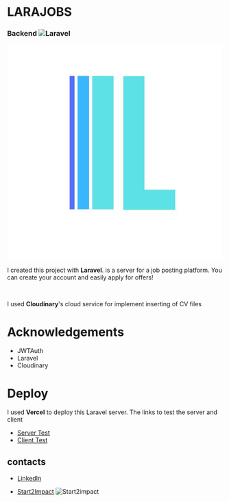 # LARAJOBS 

### Backend ![Laravel](https://laravel.com/img/logotype.min.svg)


![Larajobs](https://github.com/alessflame/larajobs/blob/master/public/larajobs-logo.jpg)


I created this project with <b>Laravel</b>.
is a server for a job posting platform.
You can create your account and easily apply for offers!

<br>


I used <b>Cloudinary</b>'s cloud service for implement inserting of CV files


# Acknowledgements

- JWTAuth
- Laravel
- Cloudinary

# Deploy

I used <b>Vercel</b> to deploy this Laravel server.
The links to test the server and client

- [Server Test](https://larajobs-alessflame.vercel.app/)
- [Client Test](https://larajobs-react-alessflame.vercel.app/)



## contacts
- [LinkedIn](https://www.linkedin.com/in/francesco-aless) 

- [Start2Impact](https://talent.start2impact.it/profile/francesco-alessi) ![Start2impact](https://media.licdn.com/dms/image/C4D0BAQFIIFmsY2N8AA/company-logo_200_200/0/1662538340359?e=2147483647&v=beta&t=3HMmOzu_SPtPOlA2pvS1CGfOJbP-xeBSnc59tgIWhN0)



